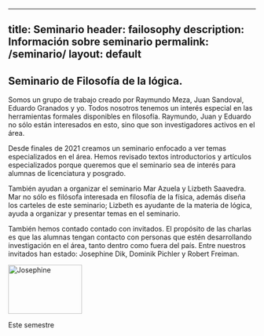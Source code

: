 
---
title: Seminario
header: failosophy
description: Información sobre seminario
permalink: /seminario/
layout: default
---

## Seminario de Filosofía de la lógica.

Somos un grupo de trabajo creado por Raymundo Meza, Juan Sandoval, Eduardo Granados y yo. Todos nosotros tenemos un interés especial en las herramientas formales disponibles en filosofía. Raymundo, Juan y Eduardo no sólo están interesados en esto, sino que son investigadores activos en el área.

Desde finales de 2021 creamos un seminario enfocado a ver temas especializados en el área. Hemos revisado textos introductorios y artículos especializados porque queremos que el seminario sea de interés para alumnas de licenciatura y posgrado. 

También ayudan a organizar el seminario Mar Azuela y Lizbeth Saavedra. Mar no sólo es filósofa interesada en filosofía de la física, además diseña los carteles de este seminario; Lizbeth es ayudante de la materia de lógica, ayuda a organizar y presentar temas en el seminario.

También hemos contado contado con invitados. El propósito de las charlas es que las alumnas tengan contacto con personas que estén desarrollando investigación en el área, tanto dentro como fuera del país. Entre nuestros invitados han estado: Josephine Dik, Dominik Pichler y Robert Freiman.

<img src="./failosophy/assets/images/Josephine" alt="Josephine" title="Póster Josephine" width="150" height="100" />

Este semestre 
